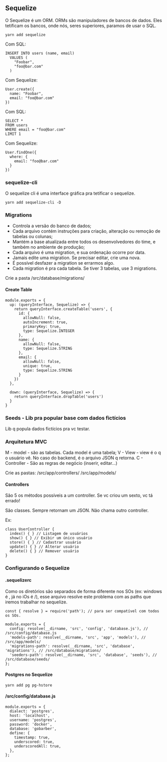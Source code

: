 ## Sequelize

O Sequelize é um ORM. ORMs são manipuladores de bancos de dados. Eles tetificam
os bancos, onde nós, seres superiores, paramos de usar o SQL.

`yarn add sequelize`

Com SQL:

```
INSERT INTO users (name, email)
  VALUES (
    "Foobar",
    "foo@bar.com"
  )
```

Com Sequelize:

```
User.create({
  name: "Foobar",
  email: "foo@bar.com"
})
```

Com SQL:

```
SELECT *
FROM users
WHERE email = "foo@bar.com"
LIMIT 1
```

Com Sequelize:

```
User.findOne({
  where: {
    email: "foo@bar.com"
  }
})
```

### sequelize-cli

O sequelize cli é uma interface gráfica pra tetificar o sequelize.

`yarn add sequelize-cli -D`

### Migrations

- Controla a versão do banco de dados;
- Cada arquivo contém instruções para criação, alteração ou remoção de tabelas
  ou colunas;
- Mantém a base atualizada entre todos os desenvolvedores do time, e também no
  ambiente de produção;
- Cada arquivo é uma migration, e sua ordenação ocorre por data.
- Jamais edite uma migration. Se precisar editar, crie uma nova.
- É possível desfazer a migration se errarmos algo.
- Cada migration é pra cada tabela. Se tiver 3 tabelas, use 3 migrations.

Crie a pasta /src/database/migrations/

#### Create Table

```
module.exports = {
  up: (queryInterface, Sequelize) => {
    return queryInterface.createTable('users', {
      id: {
        allowNull: false,
        autoIncrement: true,
        primaryKey: true,
        type: Sequelize.INTEGER
      },
      name: {
        allowNull: false,
        type: Sequelize.STRING
      },
      email: {
        allowNull: false,
        unique: true,
        type: Sequelize.STRING
      }
    })
  },

  down: (queryInterface, Sequelize) => {
    return queryInterface.dropTable('users')
  }
}
```

### Seeds - Lib pra popular base com dados fictícios

Lib q popula dados fictícios pra vc testar.

### Arquitetura MVC

M - model - são as tabelas. Cada model é uma tabela;
V - View - view é o q o usuário vê. No caso do backend, é o arquivo JSON q retorna.
C - Controller - São as regras de negócio (inserir, editar...)

Crie as pastas:
/src/app/controllers/
/src/app/models/

#### Controllers

São 5 os métodos possíveis a um controller. Se vc criou um sexto, vc tá errado!

São classes. Sempre retornam um JSON. Não chama outro controller.

Ex:

```
class UserController {
  index() { } // Listagem de usuários
  show() { } // Exibir um único usuário
  store() { } // Cadastrar usuário
  update() { } // Alterar usuário
  delete() { } // Remover usuário
}
```

### Configurando o Sequelize

#### .sequelizerc

Como os diretórios são separados de forma diferente nos SOs (ex: windows é \, já
no iOs é /), esse arquivo resolve este problema com as paths que iremos
trabalhar no sequelize.

```
const { resolve } = require('path'); // para ser compatível com todos os SOs.

module.exports = {
  config: resolve(__dirname, 'src', 'config', 'database.js'), // /src/config/database.js
  'models-path': resolve(__dirname, 'src', 'app', 'models'), // /src/app/models/
  'migrations-path': resolve(__dirname, 'src', 'database', 'migrations'), // /src/database/migrations/
  'seeders-path': resolve(__dirname, 'src', 'database', 'seeds'), // /src/database/seeds/
};
```

#### Postgres no Sequelize

`yarn add pg pg-hstore`

#### /src/config/database.js

```
module.exports = {
  dialect: 'postgres',
  host: 'localhost',
  username: 'postgres',
  password: 'docker',
  database: 'gobarber',
  define: {
    timestamp: true,
    underscored: true,
    underscoredAll: true,
  },
};
```

